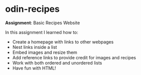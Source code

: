 # odin-recipes
**Assignment**: Basic Recipes Website

In this assignment I learned how to:

* Create a homepage with links to other webpages
* Nest links inside a list
* Embed images and resize them
* Add reference links to provide credit for images and recipes
* Work with both ordered and unordered lists
* Have fun with HTML!


